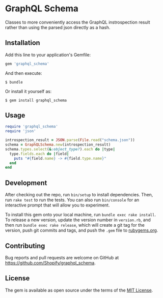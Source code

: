 # GraphQL Schema

Classes to more conveniently access the GraphQL instrospection
result rather than using the parsed json directly as a hash.

## Installation

Add this line to your application's Gemfile:

```ruby
gem 'graphql_schema'
```

And then execute:

    $ bundle

Or install it yourself as:

    $ gem install graphql_schema

## Usage

```ruby
require 'graphql_schema'
require 'json'

introspection_result = JSON.parse(File.read("schema.json"))
schema = GraphQLSchema.new(introspection_result)
schema.types.select(&:object_type?).each do |type|
  type.fields.each do |field|
    puts "#{field.name} -> #{field.type.name}"
  end
end
```

## Development

After checking out the repo, run `bin/setup` to install dependencies. Then, run `rake test` to run the tests. You can also run `bin/console` for an interactive prompt that will allow you to experiment.

To install this gem onto your local machine, run `bundle exec rake install`. To release a new version, update the version number in `version.rb`, and then run `bundle exec rake release`, which will create a git tag for the version, push git commits and tags, and push the `.gem` file to [rubygems.org](https://rubygems.org).

## Contributing

Bug reports and pull requests are welcome on GitHub at https://github.com/Shopify/graphql_schema.

## License

The gem is available as open source under the terms of the [MIT License](http://opensource.org/licenses/MIT).

